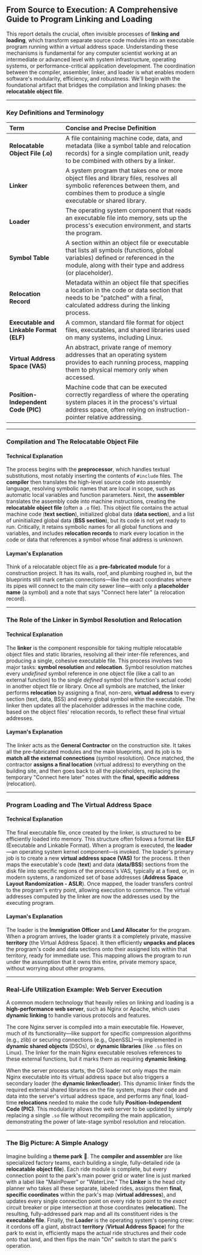 ## From Source to Execution: A Comprehensive Guide to Program Linking and Loading

This report details the crucial, often invisible processes of **linking and loading**, which transform separate source code modules into an executable program running within a virtual address space. Understanding these mechanisms is fundamental for any computer scientist working at an intermediate or advanced level with system infrastructure, operating systems, or performance-critical application development. The coordination between the compiler, assembler, linker, and loader is what enables modern software's modularity, efficiency, and robustness. We'll begin with the foundational artifact that bridges the compilation and linking phases: the **relocatable object file**.

***

### Key Definitions and Terminology

| Term | Concise and Precise Definition |
| :--- | :--- |
| **Relocatable Object File (.o)** | A file containing machine code, data, and metadata (like a symbol table and relocation records) for a single compilation unit, ready to be combined with others by a linker. |
| **Linker** | A system program that takes one or more object files and library files, resolves all symbolic references between them, and combines them to produce a single executable or shared library. |
| **Loader** | The operating system component that reads an executable file into memory, sets up the process's execution environment, and starts the program. |
| **Symbol Table** | A section within an object file or executable that lists all symbols (functions, global variables) defined or referenced in the module, along with their type and address (or placeholder). |
| **Relocation Record** | Metadata within an object file that specifies a location in the code or data section that needs to be "patched" with a final, calculated address during the linking process. |
| **Executable and Linkable Format (ELF)** | A common, standard file format for object files, executables, and shared libraries used on many systems, including Linux. |
| **Virtual Address Space (VAS)** | An abstract, private range of memory addresses that an operating system provides to each running process, mapping them to physical memory only when accessed. |
| **Position-Independent Code (PIC)** | Machine code that can be executed correctly regardless of where the operating system places it in the process's virtual address space, often relying on instruction-pointer relative addressing. |

***

### Compilation and The Relocatable Object File

#### Technical Explanation

The process begins with the **preprocessor**, which handles textual substitutions, most notably inserting the contents of `#include` files. The **compiler** then translates the high-level source code into assembly language, resolving symbolic names that are local in scope, such as automatic local variables and function parameters. Next, the **assembler** translates the assembly code into machine instructions, creating the **relocatable object file** (often a `.o` file). This object file contains the actual machine code (**text section**), initialized global data (**data section**), and a list of uninitialized global data (**BSS section**), but its code is not yet ready to run. Critically, it retains symbolic names for all global functions and variables, and includes **relocation records** to mark every location in the code or data that references a symbol whose final address is unknown.

#### Layman's Explanation

Think of a relocatable object file as a **pre-fabricated module** for a construction project. It has its walls, roof, and plumbing roughed in, but the blueprints still mark certain connections—like the exact coordinates where its pipes will connect to the main city sewer line—with only a **placeholder name** (a symbol) and a note that says "Connect here later" (a relocation record).

***

### The Role of the Linker in Symbol Resolution and Relocation

#### Technical Explanation

The **linker** is the component responsible for taking multiple relocatable object files and static libraries, resolving all their inter-file references, and producing a single, cohesive executable file. This process involves two major tasks: **symbol resolution** and **relocation**. Symbol resolution matches every *undefined* symbol reference in one object file (like a call to an external function) to the single *defined* symbol (the function's actual code) in another object file or library. Once all symbols are matched, the linker performs **relocation** by assigning a final, non-zero, **virtual address** to every section (text, data, BSS) and every global symbol within the executable. The linker then updates all the placeholder addresses in the machine code, based on the object files' relocation records, to reflect these final virtual addresses.

#### Layman's Explanation

The linker acts as the **General Contractor** on the construction site. It takes all the pre-fabricated modules and the main blueprints, and its job is to **match all the external connections** (symbol resolution). Once matched, the contractor **assigns a final location** (virtual address) to everything on the building site, and then goes back to all the placeholders, replacing the temporary "Connect here later" notes with the **final, specific address** (relocation).

***

### Program Loading and The Virtual Address Space

#### Technical Explanation

The final executable file, once created by the linker, is structured to be efficiently loaded into memory. This structure often follows a format like **ELF** (Executable and Linkable Format). When a program is executed, the **loader**—an operating system kernel component—is invoked. The loader's primary job is to create a new **virtual address space (VAS)** for the process. It then maps the executable's code (**text**) and data (**data/BSS**) sections from the disk file into specific regions of the process's VAS, typically at a fixed, or, in modern systems, a randomized set of base addresses (**Address Space Layout Randomization - ASLR**). Once mapped, the loader transfers control to the program's entry point, allowing execution to commence. The virtual addresses computed by the linker are now the addresses used by the executing program.

#### Layman's Explanation

The loader is the **Immigration Officer** and **Land Allocator** for the program. When a program arrives, the loader grants it a completely private, massive **territory** (the Virtual Address Space). It then efficiently **unpacks and places** the program's code and data sections onto their assigned lots within that territory, ready for immediate use. This mapping allows the program to run under the assumption that it owns this entire, private memory space, without worrying about other programs.

***

### Real-Life Utilization Example: Web Server Execution

A common modern technology that heavily relies on linking and loading is a **high-performance web server**, such as Nginx or Apache, which uses **dynamic linking** to handle various protocols and features.

The core Nginx server is compiled into a main executable file. However, much of its functionality—like support for specific compression algorithms (e.g., zlib) or securing connections (e.g., OpenSSL)—is implemented in **dynamic shared objects** (DSOs), or **dynamic libraries** (like `.so` files on Linux). The linker for the main Nginx executable resolves references to these external functions, but it marks them as requiring **dynamic linking**.

When the server process starts, the OS loader not only maps the main Nginx executable into its virtual address space but also triggers a secondary loader (the **dynamic linker/loader**). This dynamic linker finds the required external shared libraries on the file system, maps *their* code and data into the server's virtual address space, and performs any final, load-time **relocations** needed to make the code fully **Position-Independent Code (PIC)**. This modularity allows the web server to be updated by simply replacing a single `.so` file without recompiling the main application, demonstrating the power of late-stage symbol resolution and relocation.

***

### The Big Picture: A Simple Analogy

Imagine building a **theme park** 🎡. The **compiler and assembler** are like specialized factory teams, each building a single, fully-detailed ride (a **relocatable object file**). Each ride module is complete, but every connection point to the park's main power grid or water line is just marked with a label like "MainPower" or "WaterLine." The **Linker** is the head city planner who takes all these separate, labeled rides, assigns them **final, specific coordinates** within the park's map (**virtual addresses**), and updates every single connection point on every ride to point to the *exact* circuit breaker or pipe intersection at those coordinates (**relocation**). The resulting, fully-addressed park map and all its constituent rides is the **executable file**. Finally, the **Loader** is the operating system's opening crew: it cordons off a giant, abstract **territory** (**Virtual Address Space**) for the park to exist in, efficiently maps the actual ride structures and their code onto that land, and then flips the main "On" switch to start the park's operation.
